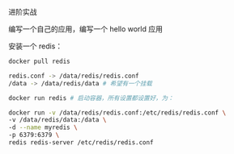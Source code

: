 进阶实战

编写一个自己的应用，编写一个 hello world 应用

安装一个 redis：

~~~bash
docker pull redis

redis.conf -> /data/redis/redis.conf
/data -> /data/redis/data # 希望有一个挂载

docker run redis # 启动容器，所有设置都设置好，为：

docker run -v /data/redis/redis.conf:/etc/redis/redis.conf \
-v /data/redis/data:/data \
-d --name myredis \
-p 6379:6379 \
redis redis-server /etc/redis/redis.conf


~~~

